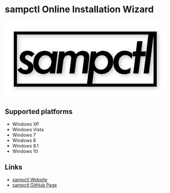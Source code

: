 # sampctl Online Installation Wizard

[![sampctl](./SAMPCTLInstaller/SAMPCTLLogo.png)](http://sampctl.com/)

## Supported platforms
- Windows XP
- Windows Vista
- Windows 7
- Windows 8
- Windows 8.1
- Windows 10

## Links
- [sampctl Website](http://sampctl.com/)
- [sampctl GitHub Page](https://github.com/Southclaws/sampctl)